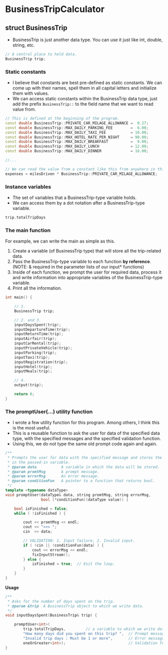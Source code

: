 # BusinessTripCalculator

## struct BusinessTrip
- BusinessTrip is just another data type. You can use it just like int, double, string, etc.
```cpp
// A central place to hold data.
BusinessTrip trip;
```

### Static constants
- I believe that constants are best pre-defined as static constants. We can come up with their names, spell them in all capital letters and initialize them with values.
- We can access static constants within the BusinessTrip data type, just add the prefix `BusinessTrip::` to the field name that we want to read value from.

```cpp
// This is defined at the beginning of the program.
const double BusinessTrip::PRIVATE_CAR_MILAGE_ALLOWANCE =  0.27;
const double BusinessTrip::MAX_DAILY_PARKING_FEE        =  6.00;
const double BusinessTrip::MAX_DAILY_TAXI_FEE           = 10.00;
const double BusinessTrip::MAX_HOTEL_RATE_PER_NIGHT     = 90.00;
const double BusinessTrip::MAX_DAILY_BREAKFAST          =  9.00;
const double BusinessTrip::MAX_DAILY_LUNCH              = 12.00;
const double BusinessTrip::MAX_DAILY_DINNER             = 16.00;

//...

// We can read the value from a constant like this from anywhere in this program.
expenses = milesDriven * BusinessTrip::PRIVATE_CAR_MILAGE_ALLOWANCE;

```

### Instance variables
- The set of variables that a BusinessTrip-type variable holds.
- We can access them by a dot notation after a BusinessTrip-type variable.

```cpp
trip.totalTripDays
```

### The main function
For example, we can write the main as simple as this.

1. Create a variable (of BusinessTrip type) that will store all the trip-related data.
2. Pass the BusinessTrip-type variable to each function **by reference**. (NOTE: & required in the parameter lists of our input* functions)
3. Inside of each function, we prompt the user for required data, process it and write information into appropriate variables of the BusinessTrip-type variable.
4. Print all the information.

```cpp
int main() {

    // 1.
    BusinessTrip trip;

    // 2. and 3.
    inputDaysSpent(trip);
    inputDepartureTime(trip);
    inputReturnTime(trip);
    inputAirfair(trip);
    inputCarRental(trip);
    inputPrivateVehicle(trip);
    inputParking(trip);
    inputTaxi(trip);
    inputRegistration(trip);
    inputHotel(trip);
    inputMeals(trip);

    // 4.
    output(trip);

    return 0;
}
```

### The promptUser(...) utility function
- I wrote a few utility function for this program. Among others, I think this is the most useful.
- This is a reusable function to ask the user for data of the specified data type, with the specified messages and the specified validation function.
- Using this, we do not type the same old prompt code again and again.
```cpp
/**
 * Prompts the user for data with the specified message and stores the data
 * in the passed-in variable.
 * @param data           A variable in which the data will be stored.
 * @param promtMsg       A prompt message.
 * @param errorMsg       An error message.
 * @param conditionFun   A pointer to a function that returns bool.
 */
template <typename dataType>
void promptUser(dataType& data, string promtMsg, string errorMsg,
                bool (*conditionFun)(dataType value)) {

    bool isFinished = false;
    while ( !isFinished ) {

        cout << promtMsg << endl;
        cout << ">>> ";
        cin  >> data;

        // VALIDATION: 1. Input failure, 2. Invalid input.
        if ( !cin || !conditionFun(data) ) {
            cout << errorMsg << endl;
            fixInputStream();
        } else {
            isFinished = true;  // Exit the loop.
        }
    }
}
```

**Usage**
```cpp
/**
 * Asks for the number of days spent on the trip.
 * @param &trip  A BusinessTrip object to which we write data.
 */
void inputDaysSpent(BusinessTrip& trip) {

    promptUser<int>(
        trip.totalTripDays,         // a variable to which we write data
        "How many days did you spent on this trip? ",  // Prompt message
        "Invalid trip days : Must be 1 or more",       // Error message
        oneOrGreater<int>);                            // Validation function
}
```
